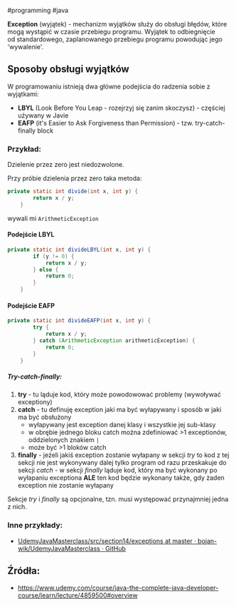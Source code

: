 #programming #java 

**Exception** (wyjątek) - mechanizm wyjątków służy do obsługi błędów, które mogą wystąpić w czasie przebiegu programu. Wyjątek to odbiegnięcie od standardowego, zaplanowanego przebiegu programu powodując jego 'wywalenie'.

## Sposoby obsługi wyjątków

W programowaniu istnieją dwa główne podejścia do radzenia sobie z wyjątkami:
- **LBYL** (Look Before You Leap - rozejrzyj się zanim skoczysz) - częściej używany w Javie
- **EAFP** (it's Easier to Ask Forgiveness than Permission) - tzw. try-catch-finally block

### Przykład: 
Dzielenie przez zero jest niedozwolone.

Przy próbie dzielenia przez zero taka metoda:
```java
private static int divide(int x, int y) {
        return x / y;
    }
```
wywali mi ``ArithmeticException``

#### Podejście LBYL
```java
private static int divideLBYL(int x, int y) {
        if (y != 0) {
            return x / y;
        } else {
            return 0;
        }
    }
```

#### Podejście EAFP
```java
private static int divideEAFP(int x, int y) {
        try {
            return x / y;
        } catch (ArithmeticException arithmeticException) {
            return 0;
        }
    }
```

##### Try-catch-finally:
1. **try** - tu ląduje kod, który może powodowować problemy (wywoływać exceptiony) 
2. **catch** - tu definuję exception jaki ma być wyłapywany i sposób w jaki ma być obsłużony
	- wyłapywany jest exception danej klasy i wszystkie jej sub-klasy
	- w obrębie jednego bloku catch można zdefiniować >1 exceptionów, oddzielonych znakiem `|`
	- może być >1 bloków catch
3. **finally** - jeżeli jakiś exception zostanie wyłapany w sekcji *try* to kod z tej sekcji nie jest wykonywany dalej tylko program od razu przeskakuje do sekcji *catch* - w sekcji *finally* ląduje kod, który ma być wykonany po wyłapaniu exceptiona **ALE** ten kod będzie wykonany także, gdy żaden exception nie zostanie wyłapany

Sekcje *try* i *finally* są opcjonalne, tzn. musi występować przynajmniej jedna z nich.

### Inne przykłady: 
- [UdemyJavaMasterclass/src/section14/exceptions at master · bojan-wik/UdemyJavaMasterclass · GitHub](https://github.com/bojan-wik/UdemyJavaMasterclass/tree/master/src/section14/exceptions)

## Źródła:
- https://www.udemy.com/course/java-the-complete-java-developer-course/learn/lecture/4859500#overview